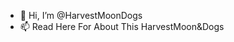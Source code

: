 - 👋 Hi, I’m @HarvestMoonDogs
- 📫 Read Here For About This HarvestMoon&Dogs

<!---
What is $HMD?

HMD Token is released to be the flagship token of The HarvestMoon&Dogs Project running on CronosChain (Cro) Network. The idea of the fairest ecosystem is the starting point of HarvestMoon&Dogs Project, and $HMD Token is planned to be at the center of this ecosytem. $HMD Token is to be used for crypto investment tools such as;
- Farming
- Staking

At the same time, on the HarvestMoon&Dogs Ecosystem investment pools will be started with $HMD Token parity and liquidty development will be driven by $HMD Token funding.

What is $FHMD

$FHMD Token is released to be the decentralized launchpad token of The HarvestMoon&Dogs Project running on Cronos Chain (Cro) Network. Also, $FHMD Token is intended to be used for a fair launchpad structure and charity activities. A specific part of $FHMD Token funds will be used for social awareness projects to support sustainability of earth life.
$FHMD Token owners will have the right to participate in the project to be carried out on the launchpad and will be given the right to purchase in proportion to the amount of $FHMD Token they contribute. At the same time, the projects to be launched will be selected by votes of The HarvestMoon&Dogs Community members, and this will be enable to establish the fairest structure on both project selection and allocation structure on the launch mechanism.

Introduction of HarvestMoon&Dogs

What is HarvestMoon&Dogs?

HarvestMoon&Dogs is a community driven cryptocurrency on the CronosChain network. Our first intention is to be the premier community token and symbol of the Cronos ecosystem. Another purpose of HarvestMoon&Dogs is to bring the Human & Animal breed to the point it deserves among other meme tokens. Also HarvestMoon&Dogs.
--->
